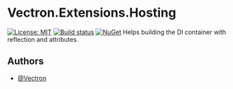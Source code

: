 # Vectron.Extensions.Hosting
[![License: MIT](https://img.shields.io/badge/License-MIT-green.svg)](LICENSE.txt)
[![Build status](https://github.com/Vectron/Vectron.Extensions.DependencyInjection/actions/workflows/BuildTestDeploy.yml/badge.svg)](https://github.com/Vectron/Vectron.Extensions.DependencyInjection/actions)
[![NuGet](https://img.shields.io/nuget/v/Vectron.Extensions.DependencyInjection.svg)](https://www.nuget.org/packages/Vectron.DependencyInjection.Hosting)
Helps building the DI container with reflection and attributes.

## Authors
- [@Vectron](https://www.github.com/Vectron)
